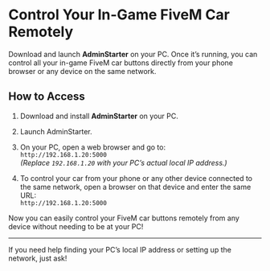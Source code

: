 # Control Your In-Game FiveM Car Remotely

Download and launch **AdminStarter** on your PC. Once it’s running, you can control all your in-game FiveM car buttons directly from your phone browser or any device on the same network.

## How to Access

1. Download and install **AdminStarter** on your PC.

2. Launch AdminStarter.

3. On your PC, open a web browser and go to:  
   `http://192.168.1.20:5000`  
   *(Replace `192.168.1.20` with your PC’s actual local IP address.)*

4. To control your car from your phone or any other device connected to the same network, open a browser on that device and enter the same URL:  
   `http://192.168.1.20:5000`

Now you can easily control your FiveM car buttons remotely from any device without needing to be at your PC!

---

If you need help finding your PC’s local IP address or setting up the network, just ask!
